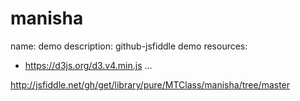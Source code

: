 # manisha
name: demo
description: github-jsfiddle demo
resources:
  - https://d3js.org/d3.v4.min.js
...


<http://jsfiddle.net/gh/get/library/pure/MTClass/manisha/tree/master>
